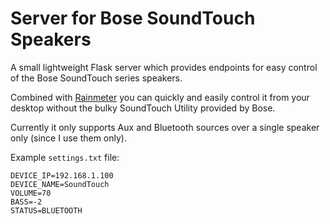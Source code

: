 # Server for Bose SoundTouch Speakers

A small lightweight Flask server which provides endpoints for easy control of the Bose SoundTouch series speakers.

Combined with [Rainmeter](https://www.rainmeter.net/) you can quickly and easily control it from your desktop without the bulky SoundTouch Utility provided by Bose.

Currently it only supports Aux and Bluetooth sources over a single speaker only (since I use them only).

Example `settings.txt` file:
```
DEVICE_IP=192.168.1.100
DEVICE_NAME=SoundTouch
VOLUME=70
BASS=-2
STATUS=BLUETOOTH
```